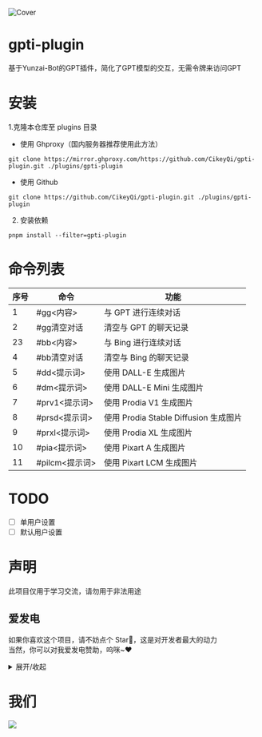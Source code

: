 
![Cover](https://github.com/CikeyQi/gpti-plugin/assets/61369914/3a964c89-ba50-4d28-be7b-910ad1eb94b7)

# gpti-plugin
基于Yunzai-Bot的GPT插件，简化了GPT模型的交互，无需令牌来访问GPT

# 安装

1.克隆本仓库至 plugins 目录

- 使用 Ghproxy（国内服务器推荐使用此方法）

```
git clone https://mirror.ghproxy.com/https://github.com/CikeyQi/gpti-plugin.git ./plugins/gpti-plugin
```

- 使用 Github

```
git clone https://github.com/CikeyQi/gpti-plugin.git ./plugins/gpti-plugin
```

2. 安装依赖

```
pnpm install --filter=gpti-plugin
```

# 命令列表

| 序号 | 命令           | 功能                                  |
| ---- | -------------- | ------------------------------------- |
| 1    | #gg<内容>      | 与 GPT 进行连续对话                   |
| 2    | #gg清空对话    | 清空与 GPT 的聊天记录                 |
| 23   | #bb<内容>      | 与 Bing 进行连续对话                  |
| 4    | #bb清空对话    | 清空与 Bing 的聊天记录                |
| 5    | #dd<提示词>    | 使用 DALL-E 生成图片                  |
| 6    | #dm<提示词>    | 使用 DALL-E Mini 生成图片             |
| 7    | #prv1<提示词>  | 使用 Prodia V1 生成图片               |
| 8    | #prsd<提示词>  | 使用 Prodia Stable Diffusion 生成图片 |
| 9    | #prxl<提示词>  | 使用 Prodia XL 生成图片               |
| 10   | #pia<提示词>   | 使用 Pixart A 生成图片                |
| 11   | #pilcm<提示词> | 使用 Pixart LCM 生成图片              |

# TODO

- [ ] 单用户设置
- [ ] 默认用户设置

# 声明

此项目仅用于学习交流，请勿用于非法用途

## 爱发电

如果你喜欢这个项目，请不妨点个 Star🌟，这是对开发者最大的动力  
当然，你可以对我爱发电赞助，呜咪~❤️

<details>
<summary>展开/收起</summary>

<p>
  </a>
    <img src="https://github.com/CikeyQi/gpti-plugin/assets/61369914/cadeabc6-2d4c-4312-84c9-8e8beeca174c">
  </a>
</p>

</details>

# 我们

<a href="https://github.com/CikeyQi/gpti-plugin/graphs/contributors">
  <img src="https://contrib.rocks/image?repo=CikeyQi/gpti-plugin" />
</a>

